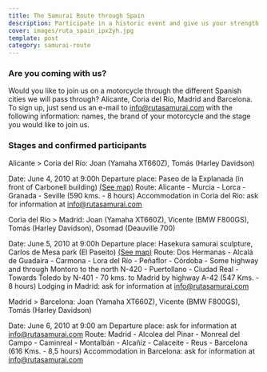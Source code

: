 ```yaml
---
title: The Samurai Route through Spain
description: Participate in a historic event and give us your strength to successfully reach the land of the rising sun
cover: images/ruta_spain_ipx2yh.jpg
template: post
category: samurai-route
---
```


### Are you coming with us?

Would you like to join us on a motorcycle through the different Spanish cities we will pass through? Alicante, Coria del Río, Madrid and Barcelona. To sign up, just send us an e-mail to info@rutasamurai.com with the following information: names, the brand of your motorcycle and the stage you would like to join us.

### Stages and confirmed participants

Alicante > Coria del Río: Joan (Yamaha XT660Z), Tomás (Harley Davidson)

Date: June 4, 2010 at 9:00h
Departure place: Paseo de la Explanada (in front of Carbonell building) [(See map)](http://maps.google.es/maps/ms?ie=UTF8&hl=es&msa=0&ll=38.344471,-0.480539&spn=0.002735,0.005279&t=h&z=18&msid=109521630100610492151.000480f70690f95b54790&iwloc=000480f7079596573bb1a)
Route: Alicante - Murcia - Lorca - Granada - Seville (590 kms. - 8 hours)
Accommodation in Coria del Rio: ask for information at info@rutasamurai.com

Coria del Río > Madrid: Joan (Yamaha XT660Z), Vicente (BMW F800GS), Tomás (Harley Davidson), Osomad (Deauville 700)

Date: June 5, 2010 at 9:00h
Departure place: Hasekura samurai sculpture, Carlos de Mesa park (El Paseito) [(See map)](http://maps.google.es/maps/ms?ie=UTF8&hl=es&msa=0&msid=109521630100610492151.000480f6e0aa753ecbcb9&ll=37.282308,-6.048601&spn=0.002881,0.005279&t=h&z=18)
Route: Dos Hermanas - Alcalá de Guadaira - Carmona - Lora del Río - Peñaflor - Córdoba - Some highway and through Montoro to the north N-420 - Puertollano - Ciudad Real - Towards Toledo by N-401 - 70 kms. to Madrid by highway A-42 (547 Kms. - 8 hours)
Lodging in Madrid: ask for information at info@rutasamurai.com

Madrid > Barcelona: Joan (Yamaha XT660Z), Vicente (BMW F800GS), Tomás (Harley Davidson)

Date: June 6, 2010 at 9:00 am
Departure place: ask for information at info@rutasamurai.com
Route: Madrid - Alcolea del Pinar - Monreal del Campo - Caminreal - Montalbán - Alcañiz - Calaceite - Reus - Barcelona (616 Kms. - 8,5 hours)
Accommodation in Barcelona: ask for information at info@rutasamurai.com